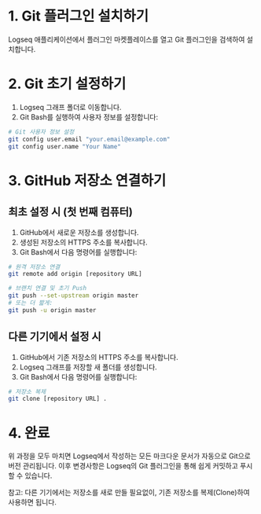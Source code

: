 # 1. Git 플러그인 설치하기

Logseq 애플리케이션에서 플러그인 마켓플레이스를 열고 Git 플러그인을 검색하여 설치합니다.

# 2. Git 초기 설정하기

1. Logseq 그래프 폴더로 이동합니다.
2. Git Bash를 실행하여 사용자 정보를 설정합니다:

```bash
# Git 사용자 정보 설정
git config user.email "your.email@example.com"
git config user.name "Your Name"
```

# 3. GitHub 저장소 연결하기

## 최초 설정 시 (첫 번째 컴퓨터)

1. GitHub에서 새로운 저장소를 생성합니다.
2. 생성된 저장소의 HTTPS 주소를 복사합니다.
3. Git Bash에서 다음 명령어를 실행합니다:

```bash
# 원격 저장소 연결
git remote add origin [repository URL]

# 브랜치 연결 및 초기 Push
git push --set-upstream origin master
# 또는 더 짧게:
git push -u origin master
```

## 다른 기기에서 설정 시

1. GitHub에서 기존 저장소의 HTTPS 주소를 복사합니다.
2. Logseq 그래프를 저장할 새 폴더를 생성합니다.
3. Git Bash에서 다음 명령어를 실행합니다:

```bash
# 저장소 복제
git clone [repository URL] .
```

# 4. 완료

위 과정을 모두 마치면 Logseq에서 작성하는 모든 마크다운 문서가 자동으로 Git으로 버전 관리됩니다. 이후 변경사항은 Logseq의 Git 플러그인을 통해 쉽게 커밋하고 푸시할 수 있습니다.

참고: 다른 기기에서는 저장소를 새로 만들 필요없이, 기존 저장소를 복제(Clone)하여 사용하면 됩니다.